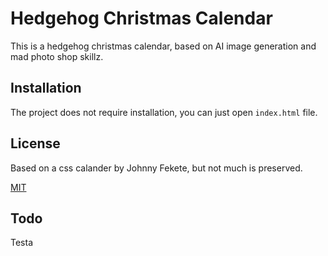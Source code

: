 # Hedgehog Christmas Calendar

This is a hedgehog christmas calendar, based on AI image generation and mad photo shop skillz.

## Installation

The project does not require installation, you can just open `index.html` file.



## License

Based on a css calander by Johnny Fekete, but not much is preserved.

[MIT](https://github.com/johnnyfekete/CSSChristmasCalendar/blob/main/LICENSE)


## Todo

Testa <link rel="preload" href="kalender.jpg" as="image" crossorigin="anonymous" />